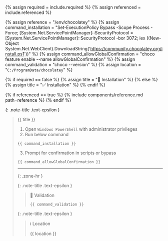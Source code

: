 <!-- LOCATION -->
<!-- _includes/components/chocolatey/ -->

<!-- INCLUDE -->
<!-- components/chocolatey/installation.md -->

<!-- VARIABLES -->
<!-- required:      [true, false], default to true -->
<!-- referenced:    [true, false], default to false -->


<!-- READ VARIABLES -->
{% assign required   = include.required %}
{% assign referenced = include.referenced %}

<!-- ASSIGN CONSTANTS -->
{% assign reference                       = "/env/chocolatey" %}
{% assign command_installation            = "Set-ExecutionPolicy Bypass -Scope Process -Force; [System.Net.ServicePointManager]::SecurityProtocol = [System.Net.ServicePointManager]::SecurityProtocol -bor 3072; iex ((New-Object System.Net.WebClient).DownloadString('https://community.chocolatey.org/install.ps1'))" %}
{% assign command_allowGlobalConfirmation = "choco feature enable --name allowGlobalConfirmation" %}
{% assign command_validation              = "choco --version" %}
{% assign location                        = "`C:/ProgramData/chocolatey`" %}


<!-- DECIDE TO DISPLAY THE NECESSITY OF THE INSTALLATION -->
{% if required == false %}
    {% assign title = "🔲 Installation" %}
{% else %}
    {% assign title = "✅ Installation" %}
{% endif %}


<!-- DECIDE TO DISPLAY THE LINK OF THIS COMPONENT -->
{% if referenced == true %}
{% include components/reference.md path=reference %}
{% endif %}


<!-- MAIN CONTENT -->

{: .note-title .text-epsilon } 
> {{ title }}
>
> 1. Open `Windows PowerShell` with administrator privileges
> 2. Run below command
> ```shell
> {{ command_installation }}
> ```
> 3. Prompt for confirmation in scripts or bypass
> ```shell
> {{ command_allowGlobalConfirmation }}
> ```
>
> <hr>{: .zone-hr }
> 
> {: .note-title .text-epsilon }
>> 🔲 Validation
>>
>> ```shell
>> {{ command_validation }}
>> ```
>
> {: .note-title .text-epsilon }
>> ℹ️ Location
>>
>> {{ location }}
